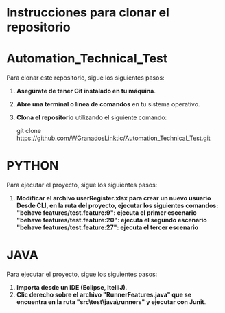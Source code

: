 # Instrucciones para clonar el repositorio
# Automation_Technical_Test
Para clonar este repositorio, sigue los siguientes pasos:

1. **Asegúrate de tener Git instalado en tu máquina**.

2. **Abre una terminal o línea de comandos** en tu sistema operativo.

3. **Clona el repositorio** utilizando el siguiente comando:

   git clone https://github.com/WGranadosLinktic/Automation_Technical_Test.git

# PYTHON
Para ejecutar el proyecto, sigue los siguientes pasos:

1. **Modificar el archivo userRegister.xlsx para crear un nuevo usuario**
   **Desde CLI, en la ruta del proyecto, ejecutar los siguientes comandos:** 
   **"behave features/test.feature:9": ejecuta el primer escenario**
   **"behave features/test.feature:20": ejecuta el segundo escenario**
   **"behave features/test.feature:27": ejecuta el tercer escenario**

# JAVA
Para ejecutar el proyecto, sigue los siguientes pasos:

1. **Importa desde un IDE (Eclipse, ItelliJ)**.
2. **Clic derecho sobre el archivo "RunnerFeatures.java" que se encuentra en la ruta "src\test\java\runners" y ejecutar con Junit**.